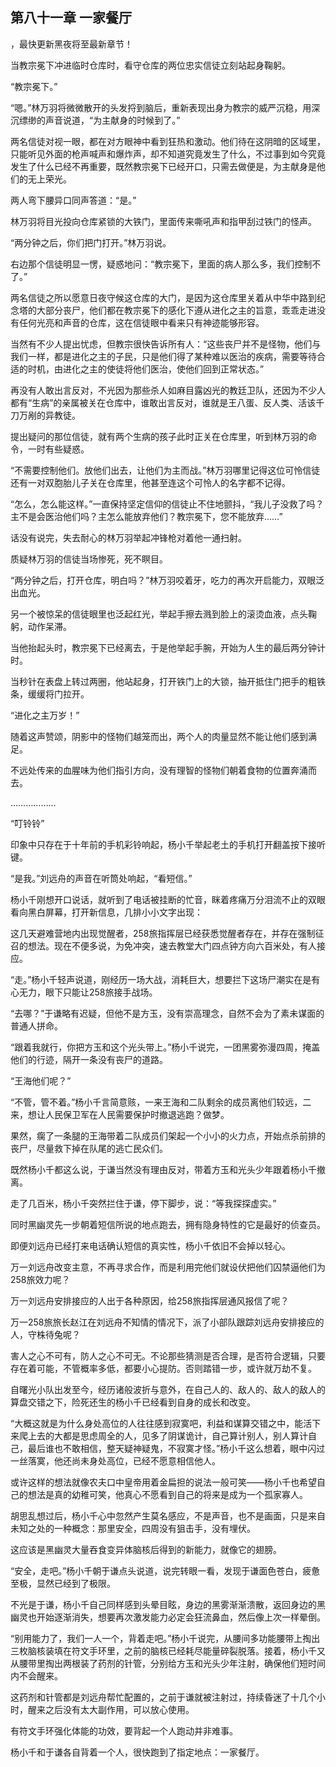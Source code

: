 ## 第八十一章 一家餐厅
，最快更新黑夜将至最新章节！

当教宗冕下冲进临时仓库时，看守仓库的两位忠实信徒立刻站起身鞠躬。

“教宗冕下。”

“嗯。”林万羽将微微散开的头发捋到脑后，重新表现出身为教宗的威严沉稳，用深沉缥缈的声音说道，“为主献身的时候到了。”

两名信徒对视一眼，都在对方眼神中看到狂热和激动。他们待在这阴暗的区域里，只能听见外面的枪声喊声和爆炸声，却不知道究竟发生了什么，不过事到如今究竟发生了什么已经不再重要，既然教宗冕下已经开口，只需去做便是，为主献身是他们的无上荣光。

两人弯下腰异口同声答道：“是。”

林万羽将目光投向仓库紧锁的大铁门，里面传来嘶吼声和指甲刮过铁门的怪声。

“两分钟之后，你们把门打开。”林万羽说。

右边那个信徒明显一愣，疑惑地问：“教宗冕下，里面的病人那么多，我们控制不了。”

两名信徒之所以愿意日夜守候这仓库的大门，是因为这仓库里关着从中华中路到纪念塔的大部分丧尸，他们都在教宗冕下的感化下遵从进化之主的旨意，乖乖走进没有任何光亮和声音的仓库，这在信徒眼中看来只有神迹能够形容。

当然有不少人提出忧虑，但教宗很快告诉所有人：“这些丧尸并不是怪物，他们与我们一样，都是进化之主的子民，只是他们得了某种难以医治的疾病，需要等待合适的时机，由进化之主的使徒将他们医治，使他们回到正常状态。”

再没有人敢出言反对，不光因为那些杀人如麻目露凶光的教廷卫队，还因为不少人都有“生病”的亲属被关在仓库中，谁敢出言反对，谁就是王八蛋、反人类、活该千刀万剐的异教徒。

提出疑问的那位信徒，就有两个生病的孩子此时正关在仓库里，听到林万羽的命令，一时有些疑惑。

“不需要控制他们。放他们出去，让他们为主而战。”林万羽哪里记得这位可怜信徒还有一对双胞胎儿子关在仓库里，他甚至连这个可怜人的名字都不记得。

“怎么，怎么能这样。”一直保持坚定信仰的信徒止不住地颤抖，“我儿子没救了吗？主不是会医治他们吗？主怎么能放弃他们？教宗冕下，您不能放弃……”

话没有说完，失去耐心的林万羽举起冲锋枪对着他一通扫射。

质疑林万羽的信徒当场惨死，死不瞑目。

“两分钟之后，打开仓库，明白吗？”林万羽咬着牙，吃力的再次开启能力，双眼泛出血光。

另一个被惊呆的信徒眼里也泛起红光，举起手擦去溅到脸上的滚烫血液，点头鞠躬，动作呆滞。

当他抬起头时，教宗冕下已经离去，于是他举起手腕，开始为人生的最后两分钟计时。

当秒针在表盘上转过两圈，他站起身，打开铁门上的大锁，抽开抵住门把手的粗铁条，缓缓将门拉开。

“进化之主万岁！”

随着这声赞颂，阴影中的怪物们越笼而出，两个人的肉量显然不能让他们感到满足。

不远处传来的血腥味为他们指引方向，没有理智的怪物们朝着食物的位置奔涌而去。

………………

“叮铃铃”

印象中只存在于十年前的手机彩铃响起，杨小千举起老土的手机打开翻盖按下接听键。

“是我。”刘远舟的声音在听筒处响起，“看短信。”

杨小千刚想开口说话，就听到了电话被挂断的忙音，眯着疼痛万分泪流不止的双眼看向黑白屏幕，打开新信息，几排小小文字出现：

这几天避难营地内出现觉醒者，258旅指挥层已经获悉觉醒者存在，并存在强制征召的想法。现在不便多说，为免冲突，速去教堂大门四点钟方向六百米处，有人接应。

“走。”杨小千轻声说道，刚经历一场大战，消耗巨大，想要拦下这场尸潮实在是有心无力，眼下只能让258旅接手战场。

“去哪？”于谦略有迟疑，但他不是方玉，没有崇高理念，自然不会为了素未谋面的普通人拼命。

“跟着我就行，你把方玉和这个光头带上。”杨小千说完，一团黑雾弥漫四周，掩盖他们的行迹，隔开一条没有丧尸的道路。

“王海他们呢？”

“不管，管不着。”杨小千言简意赅，一来王海和二队剩余的成员离他们较远，二来，想让人民保卫军在人民需要保护时撤退逃跑？做梦。

果然，瘸了一条腿的王海带着二队成员们架起一个小小的火力点，开始点杀前排的丧尸，尽量救下掉在队尾的逃亡民众们。

既然杨小千都这么说，于谦当然没有理由反对，带着方玉和光头少年跟着杨小千撤离。

走了几百米，杨小千突然拦住于谦，停下脚步，说：“等我探探虚实。”

同时黑幽灵先一步朝着短信所说的地点跑去，拥有隐身特性的它是最好的侦查员。

即便刘远舟已经打来电话确认短信的真实性，杨小千依旧不会掉以轻心。

万一刘远舟改变主意，不再寻求合作，而是利用完他们就设伏把他们囚禁逼他们为258旅效力呢？

万一刘远舟安排接应的人出于各种原因，给258旅指挥层通风报信了呢？

万一258旅旅长赵江在刘远舟不知情的情况下，派了小部队跟踪刘远舟安排接应的人，守株待兔呢？

害人之心不可有，防人之心不可无。不论那些猜测是否合理，是否符合逻辑，只要存在着可能，不管概率多低，都要小心提防。否则踏错一步，或许就万劫不复。

自曙光小队出发至今，经历诸般波折与意外，在自己人的、敌人的、敌人的敌人的算盘交错之下，险死还生的杨小千已经看到自身的成长和改变。

“大概这就是为什么身处高位的人往往感到寂寞吧，利益和谋算交错之中，能活下来爬上去的大都是思虑周全的人，见多了阴谋诡计，自己算计别人，别人算计自己，最后谁也不敢相信，整天疑神疑鬼，不寂寞才怪。”杨小千这么想着，眼中闪过一丝落寞，他还尚未身处高位，已经不愿意相信他人。

或许这样的想法就像农夫口中皇帝用着金扁担的说法一般可笑――杨小千也希望自己的想法是真的幼稚可笑，他真心不愿看到自己的将来是成为一个孤家寡人。

胡思乱想过后，杨小千心中忽然产生莫名感应，不是声音，也不是画面，只是来自未知之处的一种概念：那里安全，四周没有狙击手，没有埋伏。

这应该是黑幽灵大量吞食变异体脑核后得到的新能力，就像它的翅膀。

“安全，走吧。”杨小千朝于谦点头说道，说完转眼一看，发现于谦面色苍白，疲惫至极，显然已经到了极限。

不光是于谦，杨小千自己同样感到头晕目眩，身边的黑雾渐渐溃散，返回身边的黑幽灵也开始逐渐消失，想要再次激发能力必定会狂流鼻血，然后像上次一样晕倒。

“别用能力了，我们一人一个，背着走吧。”杨小千说完，从腰间多功能腰带上掏出三枚脑核装填在符文手环里，之前的脑核已经耗尽能量碎裂脱落。接着，杨小千又从腰带里掏出两根装了药剂的针管，分别给方玉和光头少年注射，确保他们短时间内不会醒来。

这药剂和针管都是刘远舟帮忙配置的，之前于谦就被注射过，持续昏迷了十几个小时，醒来之后没有太大副作用，可以放心使用。

有符文手环强化体能的功效，要背起一个人跑动并非难事。

杨小千和于谦各自背着一个人，很快跑到了指定地点：一家餐厅。

